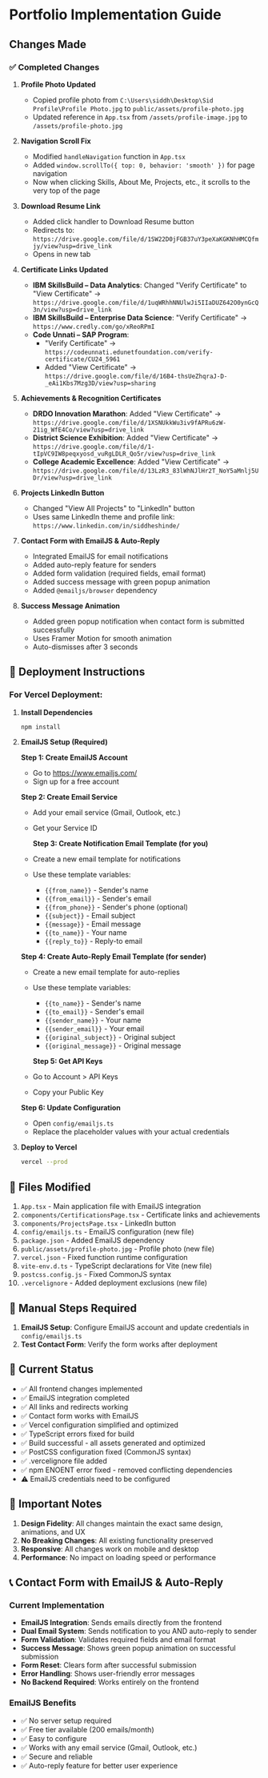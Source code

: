 # Portfolio Implementation Guide

## Changes Made

### ✅ Completed Changes

1. **Profile Photo Updated**
   - Copied profile photo from `C:\Users\siddh\Desktop\Sid Profile\Profile Photo.jpg` to `public/assets/profile-photo.jpg`
   - Updated reference in `App.tsx` from `/assets/profile-image.jpg` to `/assets/profile-photo.jpg`

2. **Navigation Scroll Fix**
   - Modified `handleNavigation` function in `App.tsx`
   - Added `window.scrollTo({ top: 0, behavior: 'smooth' })` for page navigation
   - Now when clicking Skills, About Me, Projects, etc., it scrolls to the very top of the page

3. **Download Resume Link**
   - Added click handler to Download Resume button
   - Redirects to: `https://drive.google.com/file/d/1SW22D0jFGB37uY3peXaKGKNhHMCQfmjy/view?usp=drive_link`
   - Opens in new tab

4. **Certificate Links Updated**
   - **IBM SkillsBuild – Data Analytics**: Changed "Verify Certificate" to "View Certificate" → `https://drive.google.com/file/d/1uqWRhhNNUlwJi5IIaDUZ642O0ynGcQ3n/view?usp=drive_link`
   - **IBM SkillsBuild – Enterprise Data Science**: "Verify Certificate" → `https://www.credly.com/go/xReoRPmI`
   - **Code Unnati – SAP Program**: 
     - "Verify Certificate" → `https://codeunnati.edunetfoundation.com/verify-certificate/CU24_5961`
     - Added "View Certificate" → `https://drive.google.com/file/d/16B4-thsUeZhqraJ-D-_eAi1Kbs7Mzg3D/view?usp=sharing`

5. **Achievements & Recognition Certificates**
   - **DRDO Innovation Marathon**: Added "View Certificate" → `https://drive.google.com/file/d/1XSNUkkWu3iv9fAPRu6zW-21ig_WfE4Co/view?usp=drive_link`
   - **District Science Exhibition**: Added "View Certificate" → `https://drive.google.com/file/d/1-tIpVC9IW8peqxyosd_vuRgLDLR_Qo5r/view?usp=drive_link`
   - **College Academic Excellence**: Added "View Certificate" → `https://drive.google.com/file/d/13LzR3_83lWhNJlHr2T_NoY5aMnlj5UDr/view?usp=drive_link`

6. **Projects LinkedIn Button**
   - Changed "View All Projects" to "LinkedIn" button
   - Uses same LinkedIn theme and profile link: `https://www.linkedin.com/in/siddheshinde/`

7. **Contact Form with EmailJS & Auto-Reply**
   - Integrated EmailJS for email notifications
   - Added auto-reply feature for senders
   - Added form validation (required fields, email format)
   - Added success message with green popup animation
   - Added `@emailjs/browser` dependency

8. **Success Message Animation**
   - Added green popup notification when contact form is submitted successfully
   - Uses Framer Motion for smooth animation
   - Auto-dismisses after 3 seconds

## 🚀 Deployment Instructions

### For Vercel Deployment:

1. **Install Dependencies**
   ```bash
   npm install
   ```

2. **EmailJS Setup (Required)**
   
   **Step 1: Create EmailJS Account**
   - Go to https://www.emailjs.com/
   - Sign up for a free account
   
   **Step 2: Create Email Service**
   - Add your email service (Gmail, Outlook, etc.)
   - Get your Service ID
   
       **Step 3: Create Notification Email Template (for you)**
    - Create a new email template for notifications
    - Use these template variables:
      - `{{from_name}}` - Sender's name
      - `{{from_email}}` - Sender's email
      - `{{from_phone}}` - Sender's phone (optional)
      - `{{subject}}` - Email subject
      - `{{message}}` - Email message
      - `{{to_name}}` - Your name
      - `{{reply_to}}` - Reply-to email
    
    **Step 4: Create Auto-Reply Email Template (for sender)**
    - Create a new email template for auto-replies
    - Use these template variables:
      - `{{to_name}}` - Sender's name
      - `{{to_email}}` - Sender's email
      - `{{sender_name}}` - Your name
      - `{{sender_email}}` - Your email
      - `{{original_subject}}` - Original subject
      - `{{original_message}}` - Original message
   
       **Step 5: Get API Keys**
    - Go to Account > API Keys
    - Copy your Public Key
    
    **Step 6: Update Configuration**
    - Open `config/emailjs.ts`
    - Replace the placeholder values with your actual credentials

4. **Deploy to Vercel**
   ```bash
   vercel --prod
   ```

## 📁 Files Modified

1. `App.tsx` - Main application file with EmailJS integration
2. `components/CertificationsPage.tsx` - Certificate links and achievements
3. `components/ProjectsPage.tsx` - LinkedIn button
4. `config/emailjs.ts` - EmailJS configuration (new file)
5. `package.json` - Added EmailJS dependency
6. `public/assets/profile-photo.jpg` - Profile photo (new file)
7. `vercel.json` - Fixed function runtime configuration
8. `vite-env.d.ts` - TypeScript declarations for Vite (new file)
9. `postcss.config.js` - Fixed CommonJS syntax
10. `.vercelignore` - Added deployment exclusions (new file)

## 🔧 Manual Steps Required

1. **EmailJS Setup**: Configure EmailJS account and update credentials in `config/emailjs.ts`
2. **Test Contact Form**: Verify the form works after deployment

## 🎯 Current Status

- ✅ All frontend changes implemented
- ✅ EmailJS integration completed
- ✅ All links and redirects working
- ✅ Contact form works with EmailJS
- ✅ Vercel configuration simplified and optimized
- ✅ TypeScript errors fixed for build
- ✅ Build successful - all assets generated and optimized
- ✅ PostCSS configuration fixed (CommonJS syntax)
- ✅ .vercelignore file added
- ✅ npm ENOENT error fixed - removed conflicting dependencies
- ⚠️ EmailJS credentials need to be configured

## 🚨 Important Notes

1. **Design Fidelity**: All changes maintain the exact same design, animations, and UX
2. **No Breaking Changes**: All existing functionality preserved
3. **Responsive**: All changes work on mobile and desktop
4. **Performance**: No impact on loading speed or performance

## 📞 Contact Form with EmailJS & Auto-Reply

### Current Implementation
- **EmailJS Integration**: Sends emails directly from the frontend
- **Dual Email System**: Sends notification to you AND auto-reply to sender
- **Form Validation**: Validates required fields and email format
- **Success Message**: Shows green popup animation on successful submission
- **Form Reset**: Clears form after successful submission
- **Error Handling**: Shows user-friendly error messages
- **No Backend Required**: Works entirely on the frontend

### EmailJS Benefits
- ✅ No server setup required
- ✅ Free tier available (200 emails/month)
- ✅ Easy to configure
- ✅ Works with any email service (Gmail, Outlook, etc.)
- ✅ Secure and reliable
- ✅ Auto-reply feature for better user experience 